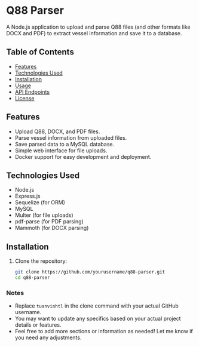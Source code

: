 # Q88 Parser

A Node.js application to upload and parse Q88 files (and other formats like DOCX and PDF) to extract vessel information and save it to a database.

## Table of Contents

- [Features](#features)
- [Technologies Used](#technologies-used)
- [Installation](#installation)
- [Usage](#usage)
- [API Endpoints](#api-endpoints)
- [License](#license)

## Features

- Upload Q88, DOCX, and PDF files.
- Parse vessel information from uploaded files.
- Save parsed data to a MySQL database.
- Simple web interface for file uploads.
- Docker support for easy development and deployment.

## Technologies Used

- Node.js
- Express.js
- Sequelize (for ORM)
- MySQL
- Multer (for file uploads)
- pdf-parse (for PDF parsing)
- Mammoth (for DOCX parsing)

## Installation

1. Clone the repository:

   ```bash
   git clone https://github.com/yourusername/q88-parser.git
   cd q88-parser
   ```

### Notes

- Replace `tuanvinhtl` in the clone command with your actual GitHub username.
- You may want to update any specifics based on your actual project details or features.
- Feel free to add more sections or information as needed! Let me know if you need any adjustments.
